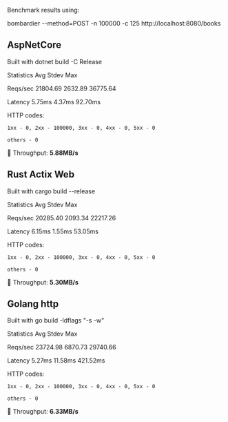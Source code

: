 
Benchmark results using:


bombardier --method=POST -n 100000 -c 125 http://localhost:8080/books

## AspNetCore

Built with dotnet build -C Release

Statistics        Avg      Stdev        Max

  Reqs/sec     21804.69    2632.89   36775.64

  Latency        5.75ms     4.37ms    92.70ms

  HTTP codes:

    1xx - 0, 2xx - 100000, 3xx - 0, 4xx - 0, 5xx - 0

    others - 0

  &#x1F53C; Throughput:     **5.88MB/s**




## Rust Actix Web

Built with cargo build --release

Statistics        Avg      Stdev        Max

  Reqs/sec     20285.40    2093.34   22217.26

  Latency        6.15ms     1.55ms    53.05ms

  HTTP codes:

    1xx - 0, 2xx - 100000, 3xx - 0, 4xx - 0, 5xx - 0

    others - 0

  &#x1F53C; Throughput:     **5.30MB/s**



## Golang http

Built with go build -ldflags "-s -w"

Statistics        Avg      Stdev        Max

  Reqs/sec     23724.98    6870.73   29740.66

  Latency        5.27ms    11.58ms   421.52ms

  HTTP codes:

    1xx - 0, 2xx - 100000, 3xx - 0, 4xx - 0, 5xx - 0

    others - 0

  &#x1F53C; Throughput:     **6.33MB/s**





